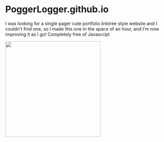 # PoggerLogger.github.io
I was looking for a single pager cute portfolio linktree style website and I couldn't find one, so I made this one in the space of an hour, and I'm now improving it as I go! Completely free of Javascript

<img src="https://github.com/PoggerLogger/PoggerLogger.github.io/assets/123672393/639190ac-207a-4af5-9320-f9e51edf47fd" height="300px">
